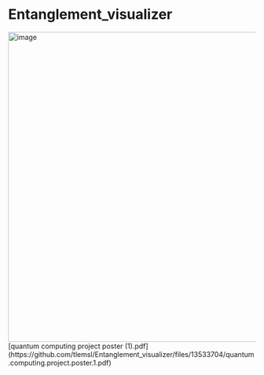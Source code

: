 # Entanglement_visualizer
<img width="632" alt="image" src="https://github.com/tlemsl/Entanglement_visualizer/assets/50408036/566875c9-fbd1-49a1-8702-5ba563a14182">
[quantum computing project poster (1).pdf](https://github.com/tlemsl/Entanglement_visualizer/files/13533704/quantum.computing.project.poster.1.pdf)

